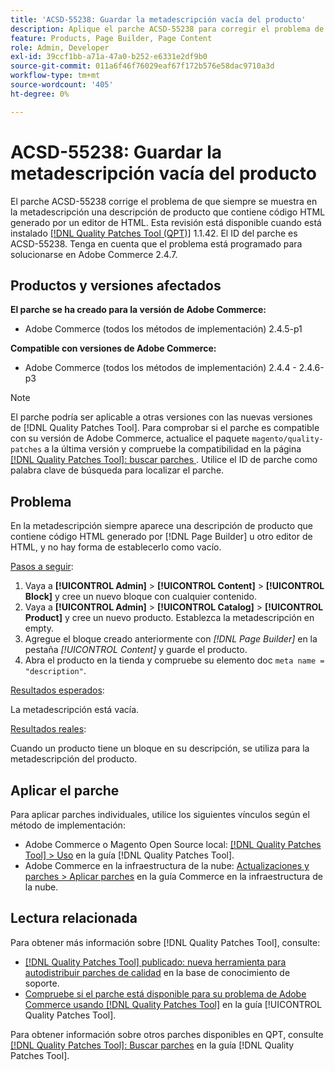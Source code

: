 ```yaml
---
title: 'ACSD-55238: Guardar la metadescripción vacía del producto'
description: Aplique el parche ACSD-55238 para corregir el problema de Adobe Commerce donde siempre se muestra en la metadescripción una descripción de producto que contiene código de HTML generado por  [!DNL Page Builder] u otro editor de HTML y no hay forma de establecerla en empty.
feature: Products, Page Builder, Page Content
role: Admin, Developer
exl-id: 39ccf1bb-a71a-47a0-b252-e6331e2df9b0
source-git-commit: 011a6f46f76029eaf67f172b576e58dac9710a3d
workflow-type: tm+mt
source-wordcount: '405'
ht-degree: 0%

---
```


# ACSD-55238: Guardar la metadescripción vacía del producto

El parche ACSD-55238 corrige el problema de que siempre se muestra en la metadescripción una descripción de producto que contiene código HTML generado por un editor de HTML. Esta revisión está disponible cuando está instalado [[!DNL Quality Patches Tool (QPT)]](https://experienceleague.adobe.com/es/docs/commerce-operations/tools/quality-patches-tool/quality-patches-tool-to-self-serve-quality-patches) 1.1.42. El ID del parche es ACSD-55238. Tenga en cuenta que el problema está programado para solucionarse en Adobe Commerce 2.4.7.

## Productos y versiones afectados

**El parche se ha creado para la versión de Adobe Commerce:**

* Adobe Commerce (todos los métodos de implementación) 2.4.5-p1

**Compatible con versiones de Adobe Commerce:**

* Adobe Commerce (todos los métodos de implementación) 2.4.4 - 2.4.6-p3

>[!NOTE]
>
>El parche podría ser aplicable a otras versiones con las nuevas versiones de [!DNL Quality Patches Tool]. Para comprobar si el parche es compatible con su versión de Adobe Commerce, actualice el paquete `magento/quality-patches` a la última versión y compruebe la compatibilidad en la página [[!DNL Quality Patches Tool]: buscar parches ](https://experienceleague.adobe.com/tools/commerce-quality-patches/index.html?lang=es). Utilice el ID de parche como palabra clave de búsqueda para localizar el parche.

## Problema

En la metadescripción siempre aparece una descripción de producto que contiene código HTML generado por [!DNL Page Builder] u otro editor de HTML, y no hay forma de establecerlo como vacío.

<u>Pasos a seguir</u>:

1. Vaya a **[!UICONTROL Admin]** > **[!UICONTROL Content]** > **[!UICONTROL Block]** y cree un nuevo bloque con cualquier contenido.
1. Vaya a **[!UICONTROL Admin]** > **[!UICONTROL Catalog]** > **[!UICONTROL Product]** y cree un nuevo producto. Establezca la metadescripción en empty.
1. Agregue el bloque creado anteriormente con *[!DNL Page Builder]* en la pestaña *[!UICONTROL Content]* y guarde el producto.
1. Abra el producto en la tienda y compruebe su elemento doc `meta name = "description"`.

<u>Resultados esperados</u>:

La metadescripción está vacía.

<u>Resultados reales</u>:

Cuando un producto tiene un bloque en su descripción, se utiliza para la metadescripción del producto.

## Aplicar el parche

Para aplicar parches individuales, utilice los siguientes vínculos según el método de implementación:

* Adobe Commerce o Magento Open Source local: [[!DNL Quality Patches Tool] > Uso](/help/tools/quality-patches-tool/usage.md) en la guía [!DNL Quality Patches Tool].
* Adobe Commerce en la infraestructura de la nube: [Actualizaciones y parches > Aplicar parches](https://experienceleague.adobe.com/docs/commerce-cloud-service/user-guide/develop/upgrade/apply-patches.html?lang=es) en la guía Commerce en la infraestructura de la nube.

## Lectura relacionada

Para obtener más información sobre [!DNL Quality Patches Tool], consulte:

* [[!DNL Quality Patches Tool] publicado: nueva herramienta para autodistribuir parches de calidad](https://experienceleague.adobe.com/es/docs/commerce-operations/tools/quality-patches-tool/quality-patches-tool-to-self-serve-quality-patches) en la base de conocimiento de soporte.
* [Compruebe si el parche está disponible para su problema de Adobe Commerce usando [!DNL Quality Patches Tool]](/help/tools/quality-patches-tool/patches-available-in-qpt/check-patch-for-magento-issue-with-magento-quality-patches.md) en la guía [!UICONTROL Quality Patches Tool].


Para obtener información sobre otros parches disponibles en QPT, consulte [[!DNL Quality Patches Tool]: Buscar parches](https://experienceleague.adobe.com/tools/commerce-quality-patches/index.html?lang=es) en la guía [!DNL Quality Patches Tool].
